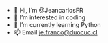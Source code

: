 - 👋 Hi, I’m @JeancarlosFR
- 👀 I’m interested in coding
- 🌱 I’m currently learning Python
- 📫 Email:je.franco@duocuc.cl

<!---
JeancarlosFR/JeancarlosFR is a ✨ special ✨ repository because its `README.md` (this file) appears on your GitHub profile.
You can click the Preview link to take a look at your changes.
--->
